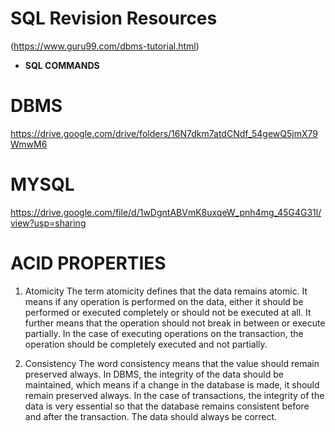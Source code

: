 # SQL Revision Resources
(https://www.guru99.com/dbms-tutorial.html)

- **SQL COMMANDS**
  
# DBMS
https://drive.google.com/drive/folders/16N7dkm7atdCNdf_54gewQ5jmX79WmwM6

# MYSQL
https://drive.google.com/file/d/1wDgntABVmK8uxqeW_pnh4mg_45G4G31l/view?usp=sharing



# ACID PROPERTIES
1) Atomicity
The term atomicity defines that the data remains atomic. It means if any operation is performed on the data, either it should be performed or executed completely or should not be executed at all. It further means that the operation should not break in between or execute partially. In the case of executing operations on the transaction, the operation should be completely executed and not partially.

2) Consistency
The word consistency means that the value should remain preserved always. In DBMS, the integrity of the data should be maintained, which means if a change in the database is made, it should remain preserved always. In the case of transactions, the integrity of the data is very essential so that the database remains consistent before and after the transaction. The data should always be correct.
